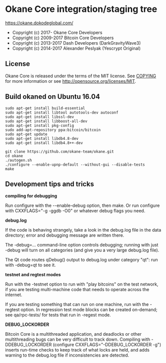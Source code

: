 Okane Core integration/staging tree
=====================================

https://okane.dokodeglobal.com/

* Copyright (c) 2017-     Okane Core Developers
* Copyright (c) 2009-2017 Bitcoin Core Developers
* Copyright (c) 2013-2017 Dash Developers (DarkGravityWave3)
* Copyright (c) 2014-2017 Alexander Peslyak (Yescrypt Original)

License
-------

Okane Core is released under the terms of the MIT license. See [COPYING](COPYING) for more
information or see http://opensource.org/licenses/MIT.

Build okaned on Ubuntu 16.04
-------------------

    sudo apt-get install build-essential
    sudo apt-get install libtool autotools-dev autoconf
    sudo apt-get install libssl-dev
    sudo apt-get install libboost-all-dev
    sudo apt-get install pkg-config
    sudo add-apt-repository ppa:bitcoin/bitcoin
    sudo apt-get update
    sudo apt-get install libdb4.8-dev
    sudo apt-get install libdb4.8++-dev
    
    git clone https://github.com/okane-team/okane.git
    cd okane
    ./autogen.sh
    ./configure --enable-upnp-default --without-gui --disable-tests
    make

Development tips and tricks
---------------------------

**compiling for debugging**

Run configure with the --enable-debug option, then make. Or run configure with
CXXFLAGS="-g -ggdb -O0" or whatever debug flags you need.

**debug.log**

If the code is behaving strangely, take a look in the debug.log file in the data directory;
error and debugging message are written there.

The -debug=... command-line option controls debugging; running with just -debug will turn
on all categories (and give you a very large debug.log file).

The Qt code routes qDebug() output to debug.log under category "qt": run with -debug=qt
to see it.

**testnet and regtest modes**

Run with the -testnet option to run with "play bitcoins" on the test network, if you
are testing multi-machine code that needs to operate across the internet.

If you are testing something that can run on one machine, run with the -regtest option.
In regression test mode blocks can be created on-demand; see qa/rpc-tests/ for tests
that run in -regest mode.

**DEBUG_LOCKORDER**

Bitcoin Core is a multithreaded application, and deadlocks or other multithreading bugs
can be very difficult to track down. Compiling with -DDEBUG_LOCKORDER (configure
CXXFLAGS="-DDEBUG_LOCKORDER -g") inserts run-time checks to keep track of what locks
are held, and adds warning to the debug.log file if inconsistencies are detected.
